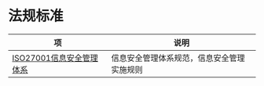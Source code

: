 # 法规标准
| 项 | 说明 |
| - | - |
| [ISO27001信息安全管理体系](https://www.secrss.com/articles/18682) | 信息安全管理体系规范，信息安全管理实施规则 |
